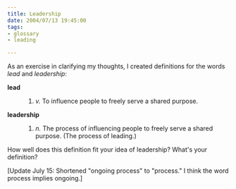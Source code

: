 ```yaml
--- 
title: Leadership
date: 2004/07/13 19:45:00
tags: 
- glossary
- leading

---
```


<p> As an exercise in clarifying my thoughts, I created definitions for the words <em>lead</em> and <em>leadership</em>: </p>
<dl>
<dt>
<a>
<strong>lead</strong>
</a>
</dt>
<dd>
<ol>
<li>
<em>v.</em>  To influence people to freely serve a shared purpose.</li>
</ol>
</dd>
<dt>
<a>
<strong>leadership</strong>
</a>
</dt>
<dd>
<ol>
<li>
<em>n.</em>  The process of influencing people to freely serve a shared purpose.  (The process of leading.)</li>
</ol>
</dd>
</dl>
<p> How well does this definition fit your idea of leadership?  What's your definition? </p>
<p> [Update July 15:  Shortened "ongoing process" to "process."  I think the word process implies ongoing.] </p>
